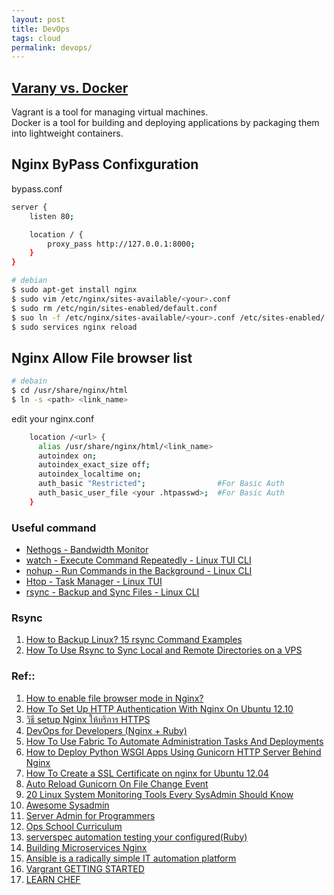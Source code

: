 ```yaml
---
layout: post
title: DevOps
tags: cloud
permalink: devops/
---
```


## [Varany vs. Docker](http://stackoverflow.com/questions/16647069/should-i-use-vagrant-or-docker-io-for-creating-an-isolated-environment)
Vagrant is a tool for managing virtual machines.  
Docker is a tool for building and deploying applications by packaging them into lightweight containers.

## Nginx ByPass Confixguration

bypass.conf

```sh
server {
    listen 80;

    location / {
        proxy_pass http://127.0.0.1:8000;
    }
}
```

```sh
# debian
$ sudo apt-get install nginx
$ sudo vim /etc/nginx/sites-available/<your>.conf
$ sudo rm /etc/ngin/sites-enabled/default.conf
$ suo ln -f /etc/nginx/sites-available/<your>.conf /etc/sites-enabled/
$ sudo services nginx reload
```

## Nginx Allow File browser list

```sh
# debain
$ cd /usr/share/nginx/html
$ ln -s <path> <link_name>
```

edit your nginx.conf

```sh
    location /<url> {
      alias /usr/share/nginx/html/<link_name>
      autoindex on;
      autoindex_exact_size off;
      autoindex_localtime on;
      auth_basic "Restricted";                #For Basic Auth
      auth_basic_user_file <your .htpasswd>;  #For Basic Auth
    }
```

### Useful command
* [Nethogs - Bandwidth Monitor](https://www.youtube.com/watch?v=Vd848ePkM_4)
* [watch - Execute Command Repeatedly - Linux TUI CLI](https://www.youtube.com/watch?v=39rzNcqNq1E)
* [nohup - Run Commands in the Background - Linux CLI](https://www.youtube.com/watch?v=sqXZirjvo6c)
* [Htop - Task Manager - Linux TUI](https://www.youtube.com/watch?v=ZnEDfqr4Rm0)
* [rsync - Backup and Sync Files - Linux CLI](https://www.youtube.com/watch?v=a2Kvj9ff8Qk)

### Rsync
1. [How to Backup Linux? 15 rsync Command Examples](http://www.thegeekstuff.com/2010/09/rsync-command-examples/)
2. [How To Use Rsync to Sync Local and Remote Directories on a VPS](https://www.digitalocean.com/community/tutorials/how-to-use-rsync-to-sync-local-and-remote-directories-on-a-vps)

### Ref::
1. [How to enable file browser mode in Nginx?](http://techglimpse.com/enable-directory-listing-mode-nginx/)
2. [How To Set Up HTTP Authentication With Nginx On Ubuntu 12.10](https://www.digitalocean.com/community/tutorials/how-to-set-up-http-authentication-with-nginx-on-ubuntu-12-10)
3. [วิธี setup Nginx ให้บริการ HTTPS](http://www.techsuii.com/2014/08/03/how-to-setup-https-for-nginx/)
4. [DevOps for Developers (Nginx + Ruby)](http://www.youtube.com/watch?v=xr5bZ2ZR28w&list=PLjQo0sojbbxUav7I746f0lT4apGX8-iON) 
5. [How To Use Fabric To Automate Administration Tasks And Deployments](https://www.digitalocean.com/community/tutorials/how-to-use-fabric-to-automate-administration-tasks-and-deployments)
6. [How to Deploy Python WSGI Apps Using Gunicorn HTTP Server Behind Nginx](https://www.digitalocean.com/community/tutorials/how-to-deploy-python-wsgi-apps-using-gunicorn-http-server-behind-nginx)
7. [How To Create a SSL Certificate on nginx for Ubuntu 12.04](https://www.digitalocean.com/community/tutorials/how-to-create-a-ssl-certificate-on-nginx-for-ubuntu-12-04)
8. [Auto Reload Gunicorn On File Change Event](http://bryanhelmig.com/auto-reload-gunicorn-on-file-change-event/)
9. [20 Linux System Monitoring Tools Every SysAdmin Should Know](http://www.cyberciti.biz/tips/top-linux-monitoring-tools.html)
10. [Awesome Sysadmin](https://github.com/n1trux/awesome-sysadmin)
11. [Server Admin for Programmers](https://serversforhackers.com)
12. [Ops School Curriculum](http://www.opsschool.org/)
13. [serverspec automation testing your configured(Ruby)](http://serverspec.org)
14. [Building Microservices Nginx](http://nginx.com/wp-content/uploads/2015/01/Building_Microservices_Nginx.pdf)
15. [Ansible is a radically simple IT automation platform](https://github.com/ansible/ansible)
16. [Vargrant GETTING STARTED](https://www.vagrantup.com/docs/getting-started/)
17. [LEARN CHEF](https://learn.chef.io)


